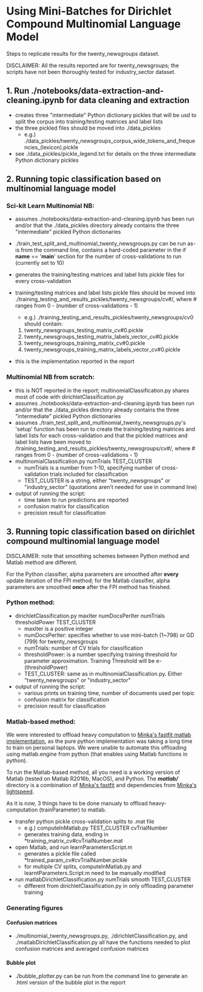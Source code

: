 # Using Mini-Batches for Dirichlet Compound Multinomial Language Model

Steps to replicate results for the twenty_newsgroups dataset.

DISCLAIMER: All the results reported are for twenty_newsgroups; the scripts have not been thoroughly tested for industry_sector dataset.

## 1. Run ./notebooks/data-extraction-and-cleaning.ipynb for data cleaning and extraction
 - creates three "intermediate" Python dictionary pickles that will be usd to split the corpus into training/testing matrices and label lists
 - the three pickled files should be moved into ./data_pickles
    * e.g.) ./data_pickles/twenty_newsgroups_corpus_wide_tokens_and_frequencies_(lexicon).pickle
 - see ./data_pickles/pickle_legend.txt for details on the three intermediate Python dictionary pickles

## 2. Running topic classification based on multinomial language model 
### Sci-kit Learn Multinomial NB: 
 - assumes ./notebooks/data-extraction-and-cleaning.ipynb has been run and/or that the ./data_pickles directory already contains the three "intermediate" pickled Python dictionaries
 - ./train_test_split_and_multinomial_twenty_newsgroups.py can be run as-is from the command line, contains a hard-coded parameter in the if __name__ == '__main__' section for the number of cross-validations to run (currently set to 10)
 - generates the training/testing matrices and label lists pickle files for every cross-validation
 - training/testing matrices and label lists pickle files should be moved into ./training_testing_and_results_pickles/twenty_newsgroups/cv#/, where # ranges from 0 - (number of cross-validations - 1)
     * e.g.) ./training_testing_and_results_pickles/twenty_newsgroups/cv0 should contain:
     1. twenty_newsgroups_testing_matrix_cv#0.pickle
     2. twenty_newsgroups_testing_matrix_labels_vector_cv#0.pickle
     3. twenty_newsgroups_training_matrix_cv#0.pickle
     4. twenty_newsgroups_training_matrix_labels_vector_cv#0.pickle

 - this is the implementation reported in the report 

 
### Multinomial NB from scratch:
 - this is NOT reported in the report; multinomialClassification.py shares most of code with dirichletClassification.py 
  - assumes ./notebooks/data-extraction-and-cleaning.ipynb has been run and/or that the ./data_pickles directory already contains the three "intermediate" pickled Python dictionaries
  - assumes ./train_test_split_and_multinomial_twenty_newsgroups.py's 'setup' function has been run to create the training/testing matrices and label lists for each cross-validation and that the pickled matrices and label lists have been moved to /training_testing_and_results_pickles/twenty_newsgroups/cv#/, where # ranges from 0 - (number of cross-validations - 1)
 - multinomialClassification.py numTrials TEST_CLUSTER
   * numTrials is a number from 1-10, specifying number of cross-validation trials included for classification
   * TEST_CLUSTER is a string, either "twenty_newsgroups" or "industry_sector" (quotations aren't needed for use in command line)
 - output of running the script:
   * time taken to run predictions are reported
   * confusion matrix for classification
   * precision result for classification

## 3. Running topic classification based on dirichlet compound multinomial language model

DISCLAIMER: note that smoothing schemes between Python method and Matlab method are different.

For the Python classifier, alpha parameters are smoothed after **every** update iteration of the FPI method; for the Matlab classifier, alpha parameters are smoothed **once** after the FPI method has finished.
 
### Python method: 
 - dirichletClassification.py maxIter numDocsPerIter numTrials thresholdPower TEST_CLUSTER
   * maxIter is a positive integer
   * numDocsPerIter: specifies whether to use mini-batch (1~798) or GD (799) for twenty_newsgroups
   * numTrials: number of CV trials for classification
   * thresholdPower: is a number specifying training threshold for parameter approximation. Training Threshold will be e-(thresholdPower)
   * TEST_CLUSTER: same as in multinomialClassification.py. Either "twenty_newsgroups" or "industry_sector"
 - output of running the script:
   * various prints on training time, number of documents used per topic
   * confusion matrix for classification
   * precision result for classification
 
### Matlab-based method: 
We were interested to offload heavy computation to [Minka's fastfit matlab implementation](https://github.com/tminka/fastfit), as the pure python implementation was taking a long time to train on personal laptops. We were unable to automate this offloading using matlab.engine from python (that enables using Matlab functions in python).

To run the Matlab-based method, all you need is a working version of Matlab (tested on Matlab R2016b, MacOS), and Python.
The _**matlab/**_ directory is a combination of [Minka's fastfit](https://github.com/tminka/fastfit) and dependencies from [Minka's lightspeed](https://github.com/tminka/lightspeed).

 As it is now, 3 things have to be done manualy to offload heavy-computation (trainParameter) to matlab. 
 - transfer python pickle cross-validation splits to .mat file
   * e.g.) computeInMatlab.py TEST_CLUSTER cvTrialNumber
   * generates training data, ending in *training_matrix_cv#cvTrialNumber.mat
 - open Matlab, and run learnParametersScript.m
   * generates a pickle file called *trained_param_cv#cvTrialNumber.pickle
   * for multiple CV splits, computeInMatlab.py and learntParameters.Script.m need to be manually modified
 - run matlabDirichletClassification.py numTrials smooth TEST_CLUSTER
    * different from dirichletClassification.py in only offloading parameter training 

### Generating figures
#### Confusion matrices
 - ./multinomial_twenty_newsgroups.py, ./dirichletClassification.py, and ./matlabDirichletClassification.py all have the functions needed to plot confusion matrices and averaged confusion matrices
 
 #### Bubble plot
 - ./bubble_plotter.py can be run from the command line to generate an .html version of the bubble plot in the report
